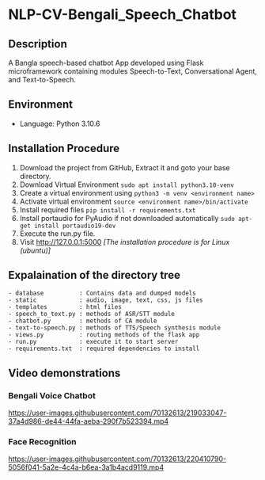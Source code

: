 # NLP-CV-Bengali_Speech_Chatbot

## Description
A Bangla speech-based chatbot App developed using Flask microframework containing modules Speech-to-Text, Conversational Agent, and Text-to-Speech. 

## Environment
- Language: Python 3.10.6

## Installation Procedure
1. Download the project from GitHub, Extract it and goto your base directory.
1. Download Virtual Environment ```sudo apt install python3.10-venv```
1. Create a virtual environment using ```python3 -m venv <environment name>```
1. Activate virtual environment ```source <environment name>/bin/activate``` 
1. Install required files ```pip install -r requirements.txt```
1. Install portaudio for PyAudio if not downloaded automatically ```sudo apt-get install portaudio19-dev```
1. Execute the run.py file.
1. Visit <http://127.0.0.1:5000>
<i>[The installation procedure is for Linux (ubuntu)]</i>

## Expalaination of the directory tree
```
- database          : Contains data and dumped models
- static            : audio, image, text, css, js files
- templates         : html files
- speech_to_text.py : methods of ASR/STT module
- chatbot.py        : methods of CA module
- text-to-speech.py : methods of TTS/Speech synthesis module
- views.py          : routing methods of the flask app
- run.py            : execute it to start server
- requirements.txt  : required dependencies to install
```
## Video demonstrations

### Bengali Voice Chatbot
https://user-images.githubusercontent.com/70132613/219033047-37a4d986-de44-44fa-aeba-290f7b523394.mp4

### Face Recognition
https://user-images.githubusercontent.com/70132613/220410790-5056f041-5a2e-4c4a-b6ea-3a1b4acd9119.mp4


